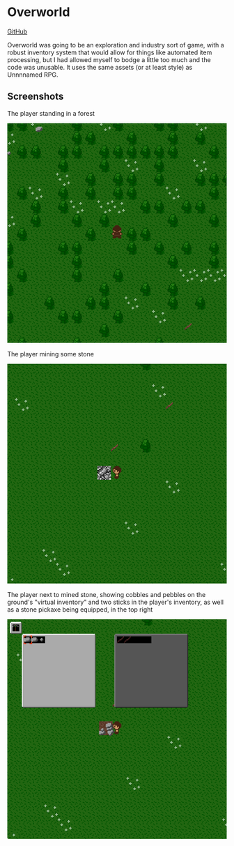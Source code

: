 # Overworld

[GitHub](https://github.com/wolfboyft/overworld)

Overworld was going to be an exploration and industry sort of game, with a robust inventory system that would allow for things like automated item processing, but I had allowed myself to bodge a little too much and the code was unusable.
It uses the same assets (or at least style) as Unnnnamed RPG.

## Screenshots

The player standing in a forest

<img src="../../images/overworld_screenshot_1.png?raw=true">

The player mining some stone

<img src="../../images/overworld_screenshot_2.png?raw=true">

The player next to mined stone, showing cobbles and pebbles on the ground's "virtual inventory" and two sticks in the player's inventory, as well as a stone pickaxe being equipped, in the top right

<img src="../../images/overworld_screenshot_3.png?raw=true">
